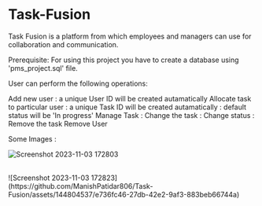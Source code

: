 # Task-Fusion
Task Fusion is a platform from which employees and managers can use for collaboration and communication.

Prerequisite: For using this project you have to create a database using 'pms_project.sql' file.

User can perform the following operations:

Add new user : a unique User ID will be created autamatically
Allocate task to particular user : a unique Task ID will be created autamatically : default status will be 'In progress'
Manage Task : Change the task : Change status : Remove the task
Remove User

Some Images :

![Screenshot 2023-11-03 172803](https://github.com/ManishPatidar806/Task-Fusion/assets/144804537/3a786dbf-6eb1-4c8e-b093-3b29403b0c59)

<br>
![Screenshot 2023-11-03 172823](https://github.com/ManishPatidar806/Task-Fusion/assets/144804537/e736fc46-27db-42e2-9af3-883beb66744a)
